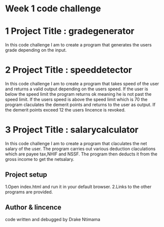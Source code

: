 # Week 1 code challenge

# 1 Project Title : gradegenerator
In this code challenge I am to create a program that generates the users grade depending on the input.

# 2 Project Title : speeddetector
In this code challenge I am to create a program that takes speed of the user and returns a valid output depending on the users speed.
If the user is below the speed limit the program returns ok meaning he is not past the speed limit.
If the users speed is above the speed limit which is 70 the program claculates the demerit points and returns to the user as output.
If the demerit points exceed 12 the users lincence is revoked.

# 3 Project Title : salarycalculator
In this code challenge I am to create a program that claculates the net salary of the user.
The program carries out various deduction claculations which are payee tax,NHIF and NSSF.
The program then deducts it from the gross income to get the netsalary.

## Project setup
1.Open index.html and run it in your default browser.
2.Links to the other programs are provided.

## Author & lincence
code written and debugged by Drake Ntimama